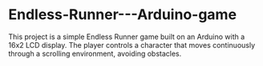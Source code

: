# Endless-Runner---Arduino-game
This project is a simple Endless Runner game built on an Arduino with a 16x2 LCD display. The player controls a character that moves continuously through a scrolling environment, avoiding obstacles.
